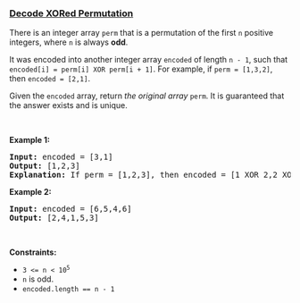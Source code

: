 ### [Decode XORed Permutation](https://leetcode.com/problems/decode-xored-permutation)

<p>There is an integer array <code>perm</code> that is a permutation of the first <code>n</code> positive integers, where <code>n</code> is always <strong>odd</strong>.</p>

<p>It was encoded into another integer array <code>encoded</code> of length <code>n - 1</code>, such that <code>encoded[i] = perm[i] XOR perm[i + 1]</code>. For example, if <code>perm = [1,3,2]</code>, then <code>encoded = [2,1]</code>.</p>

<p>Given the <code>encoded</code> array, return <em>the original array</em> <code>perm</code>. It is guaranteed that the answer exists and is unique.</p>

<p>&nbsp;</p>
<p><strong>Example 1:</strong></p>

<pre>
<strong>Input:</strong> encoded = [3,1]
<strong>Output:</strong> [1,2,3]
<strong>Explanation:</strong> If perm = [1,2,3], then encoded = [1 XOR 2,2 XOR 3] = [3,1]
</pre>

<p><strong>Example 2:</strong></p>

<pre>
<strong>Input:</strong> encoded = [6,5,4,6]
<strong>Output:</strong> [2,4,1,5,3]
</pre>

<p>&nbsp;</p>
<p><strong>Constraints:</strong></p>

<ul>
	<li><code>3 &lt;= n &lt;&nbsp;10<sup>5</sup></code></li>
	<li><code>n</code>&nbsp;is odd.</li>
	<li><code>encoded.length == n - 1</code></li>
</ul>
